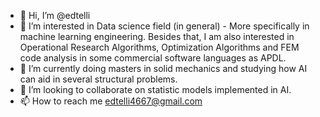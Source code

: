 - 👋 Hi, I’m @edtelli
- 👀 I’m interested in Data science field (in general) - More specifically in machine learning engineering. Besides that, I am also interested in Operational Research Algorithms, Optimization Algorithms and FEM code analysis in some commercial software languages as APDL.
- 🌱 I’m currently doing masters in solid mechanics and studying how AI can aid in several structural problems.
- 💞️ I’m looking to collaborate on statistic models implemented in AI.
- 📫 How to reach me edtelli4667@gmail.com

<!---
edtelli/edtelli is a ✨ special ✨ repository because its `README.md` (this file) appears on your GitHub profile.
You can click the Preview link to take a look at your changes.
--->
